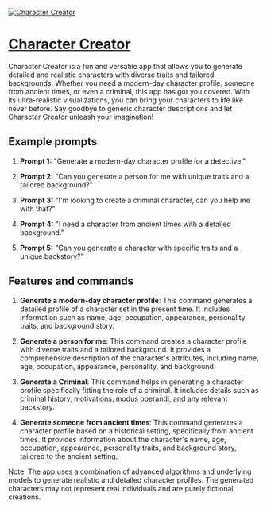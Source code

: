 [![Character Creator](https://files.oaiusercontent.com/file-BGF3Rdk7W5fh2PjiY6TT6Dft?se=2123-10-19T04%3A14%3A44Z&sp=r&sv=2021-08-06&sr=b&rscc=max-age%3D31536000%2C%20immutable&rscd=attachment%3B%20filename%3D6cdace21-9208-442a-8871-8dca75bbade1.png&sig=kS4zLGNc/RI1Orr76G%2BcAFdf/guneb7Xg9cJbGY8blA%3D)](https://chat.openai.com/g/g-Ns6WUR2j2-character-creator)

# [Character Creator](https://chat.openai.com/g/g-Ns6WUR2j2-character-creator)

Character Creator is a fun and versatile app that allows you to generate detailed and realistic characters with diverse traits and tailored backgrounds. Whether you need a modern-day character profile, someone from ancient times, or even a criminal, this app has got you covered. With its ultra-realistic visualizations, you can bring your characters to life like never before. Say goodbye to generic character descriptions and let Character Creator unleash your imagination!

## Example prompts

1. **Prompt 1:** "Generate a modern-day character profile for a detective."

2. **Prompt 2:** "Can you generate a person for me with unique traits and a tailored background?"

3. **Prompt 3:** "I'm looking to create a criminal character, can you help me with that?"

4. **Prompt 4:** "I need a character from ancient times with a detailed background."

5. **Prompt 5:** "Can you generate a character with specific traits and a unique backstory?"

## Features and commands

1. **Generate a modern-day character profile**: This command generates a detailed profile of a character set in the present time. It includes information such as name, age, occupation, appearance, personality traits, and background story.

2. **Generate a person for me**: This command creates a character profile with diverse traits and a tailored background. It provides a comprehensive description of the character's attributes, including name, age, occupation, appearance, personality, and background.

3. **Generate a Criminal**: This command helps in generating a character profile specifically fitting the role of a criminal. It includes details such as criminal history, motivations, modus operandi, and any relevant backstory.

4. **Generate someone from ancient times**: This command generates a character profile based on a historical setting, specifically from ancient times. It provides information about the character's name, age, occupation, appearance, personality traits, and background story, tailored to the ancient setting.

Note: The app uses a combination of advanced algorithms and underlying models to generate realistic and detailed character profiles. The generated characters may not represent real individuals and are purely fictional creations.
